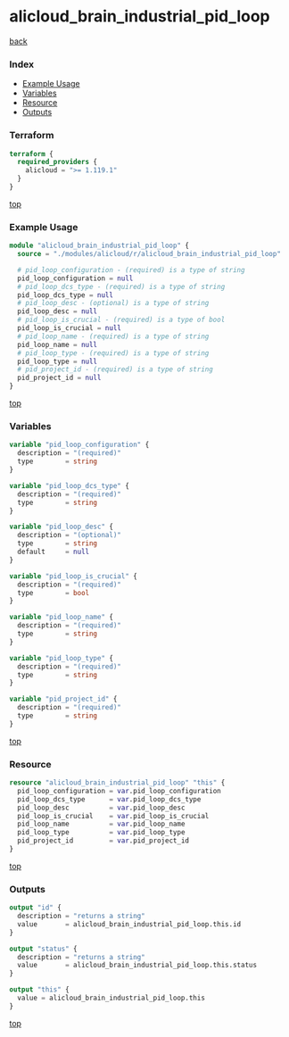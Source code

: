 # alicloud_brain_industrial_pid_loop

[back](../alicloud.md)

### Index

- [Example Usage](#example-usage)
- [Variables](#variables)
- [Resource](#resource)
- [Outputs](#outputs)

### Terraform

```terraform
terraform {
  required_providers {
    alicloud = ">= 1.119.1"
  }
}
```

[top](#index)

### Example Usage

```terraform
module "alicloud_brain_industrial_pid_loop" {
  source = "./modules/alicloud/r/alicloud_brain_industrial_pid_loop"

  # pid_loop_configuration - (required) is a type of string
  pid_loop_configuration = null
  # pid_loop_dcs_type - (required) is a type of string
  pid_loop_dcs_type = null
  # pid_loop_desc - (optional) is a type of string
  pid_loop_desc = null
  # pid_loop_is_crucial - (required) is a type of bool
  pid_loop_is_crucial = null
  # pid_loop_name - (required) is a type of string
  pid_loop_name = null
  # pid_loop_type - (required) is a type of string
  pid_loop_type = null
  # pid_project_id - (required) is a type of string
  pid_project_id = null
}
```

[top](#index)

### Variables

```terraform
variable "pid_loop_configuration" {
  description = "(required)"
  type        = string
}

variable "pid_loop_dcs_type" {
  description = "(required)"
  type        = string
}

variable "pid_loop_desc" {
  description = "(optional)"
  type        = string
  default     = null
}

variable "pid_loop_is_crucial" {
  description = "(required)"
  type        = bool
}

variable "pid_loop_name" {
  description = "(required)"
  type        = string
}

variable "pid_loop_type" {
  description = "(required)"
  type        = string
}

variable "pid_project_id" {
  description = "(required)"
  type        = string
}
```

[top](#index)

### Resource

```terraform
resource "alicloud_brain_industrial_pid_loop" "this" {
  pid_loop_configuration = var.pid_loop_configuration
  pid_loop_dcs_type      = var.pid_loop_dcs_type
  pid_loop_desc          = var.pid_loop_desc
  pid_loop_is_crucial    = var.pid_loop_is_crucial
  pid_loop_name          = var.pid_loop_name
  pid_loop_type          = var.pid_loop_type
  pid_project_id         = var.pid_project_id
}
```

[top](#index)

### Outputs

```terraform
output "id" {
  description = "returns a string"
  value       = alicloud_brain_industrial_pid_loop.this.id
}

output "status" {
  description = "returns a string"
  value       = alicloud_brain_industrial_pid_loop.this.status
}

output "this" {
  value = alicloud_brain_industrial_pid_loop.this
}
```

[top](#index)